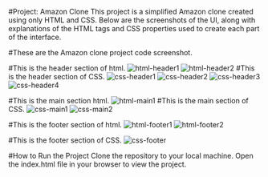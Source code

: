#Project: Amazon Clone
This project is a simplified Amazon clone created using only HTML and CSS. Below are the screenshots of the UI, along with explanations of the HTML tags and CSS 
properties used to create each part of the interface.

#These are the Amazon clone project code screenshot.

#This is the header section of html.
![html-header1](https://github.com/user-attachments/assets/e6f35ccd-849d-42eb-8c20-cd664a7158db)
![html-header2](https://github.com/user-attachments/assets/f99fef54-cc54-46bb-9f1d-30767b9ea691)
#This is the header section of CSS.
![css-header1](https://github.com/user-attachments/assets/c62b7427-ef8c-4821-b6a5-48707333fdc0)
![css-header2](https://github.com/user-attachments/assets/7c251dce-90c6-4fd7-8dff-0fd707ec66d6)
![css-header3](https://github.com/user-attachments/assets/ae4e1f29-0be1-4d51-b3db-58286983c9b2)
![css-header4](https://github.com/user-attachments/assets/fda423e9-ab61-4be8-b488-b87df75a8ba1)


#This is the main section html.
![html-main1](https://github.com/user-attachments/assets/ed5962b0-ed14-4e36-be51-df2b56168e90)
#This is the main section of CSS.
![css-main1](https://github.com/user-attachments/assets/7ced613b-90a5-4be1-bd2a-d12d49bceb4e)
![css-main2](https://github.com/user-attachments/assets/c3d007fa-91cf-4702-9130-31e7e4bcc940)


#This is the footer section of html.
![html-footer1](https://github.com/user-attachments/assets/79ea4279-7174-40d0-8fe6-b255fa6c1baf)
![html-footer2](https://github.com/user-attachments/assets/4c53c1d2-19d8-4e39-921d-874396f47b43)

#This is the footer section of CSS.
![css-footer](https://github.com/user-attachments/assets/e3416521-a57c-408b-bc06-864ff964dcd1)


#How to Run the Project
Clone the repository to your local machine.
Open the index.html file in your browser to view the project.




